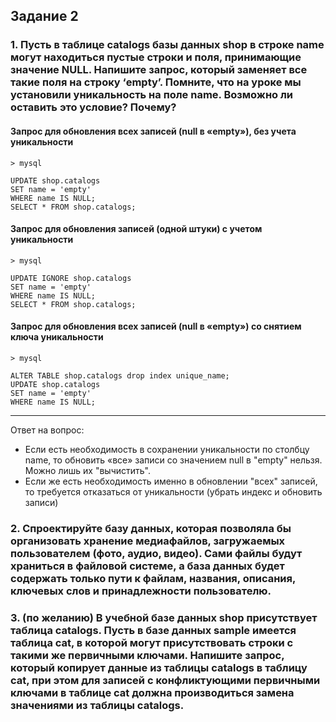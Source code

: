 ## Задание 2
### 1. Пусть в таблице catalogs базы данных shop в строке name могут находиться пустые строки и поля, принимающие значение NULL. Напишите запрос, который заменяет все такие поля на строку ‘empty’. Помните, что на уроке мы установили уникальность на поле name. Возможно ли оставить это условие? Почему?

#### Запрос для обновления всех записей (null в «empty»), без учета уникальности
~~~
> mysql

UPDATE shop.catalogs
SET name = 'empty'
WHERE name IS NULL;
SELECT * FROM shop.catalogs;
~~~

#### Запрос для обновления записей (одной штуки) с учетом уникальности

~~~
> mysql

UPDATE IGNORE shop.catalogs
SET name = 'empty'
WHERE name IS NULL;
SELECT * FROM shop.catalogs;
~~~

#### Запрос для обновления всех записей (null в «empty») со снятием ключа уникальности

~~~
> mysql

ALTER TABLE shop.catalogs drop index unique_name;
UPDATE shop.catalogs
SET name = 'empty'
WHERE name IS NULL;
~~~

----

Ответ на вопрос:
- Если есть необходимость в сохранении уникальности по столбцу name, то обновить «все» записи со значением null в "empty" нельзя. Можно лишь их "вычистить".
- Если же есть необходимость именно в обновлении "всех" записей, то требуется отказаться от уникальности (убрать индекс и обновить записи)


### 2. Спроектируйте базу данных, которая позволяла бы организовать хранение медиафайлов, загружаемых пользователем (фото, аудио, видео). Сами файлы будут храниться в файловой системе, а база данных будет содержать только пути к файлам, названия, описания, ключевых слов и принадлежности пользователю.



### 3. (по желанию) В учебной базе данных shop присутствует таблица catalogs. Пусть в базе данных sample имеется таблица cat, в которой могут присутствовать строки с такими же первичными ключами. Напишите запрос, который копирует данные из таблицы catalogs в таблицу cat, при этом для записей с конфликтующими первичными ключами в таблице cat должна производиться замена значениями из таблицы catalogs.
